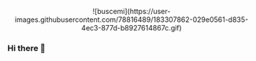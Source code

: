 <p align="center">
![buscemi](https://user-images.githubusercontent.com/78816489/183307862-029e0561-d835-4ec3-877d-b8927614867c.gif)
</p>










### Hi there 👋
